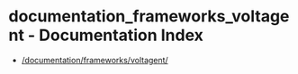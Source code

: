 # documentation_frameworks_voltagent - Documentation Index

- [/documentation/frameworks/voltagent/](./_documentation_frameworks_voltagent_.md)
